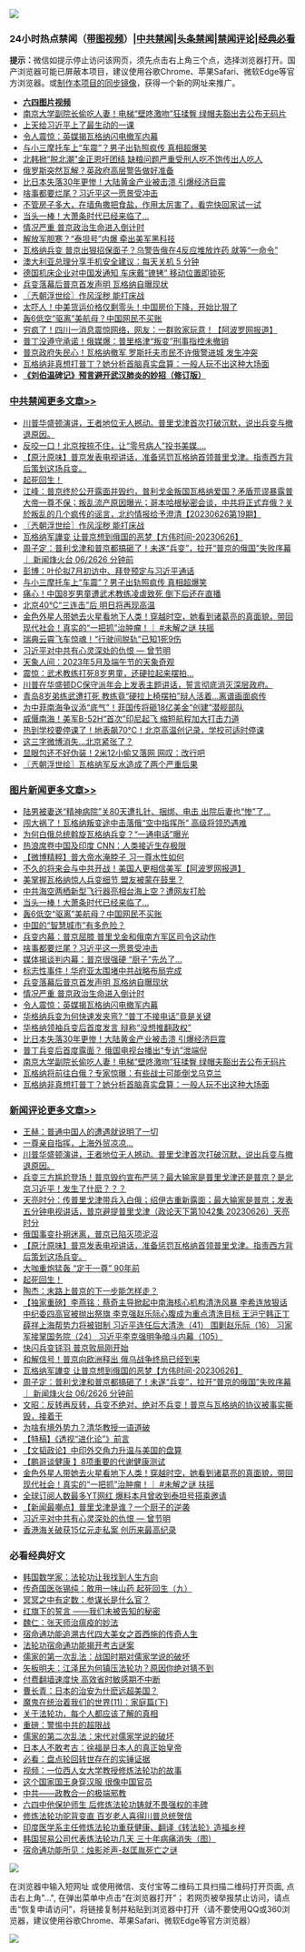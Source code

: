 ![](https://raw.githubusercontent.com/jsvpn/jsproxy/dev/64photo/fqnews-qr.jpg)

<div id="tt">
<h3>24小时热点禁闻（<a href="https://aaa.v2dns.tk/?QAjUl=BgRp5UNKRn&T5Vk=fPVH&Q59Ab=WxGE" target="_blank">带图视频</a>）|<a href="#%E4%B8%AD%E5%85%B1%E7%A6%81%E9%97%BB%E6%9B%B4%E5%A4%9A%E6%96%87%E7%AB%A0">中共禁闻</a>|<a href="#%E5%9B%BE%E7%89%87%E6%96%B0%E9%97%BB%E6%9B%B4%E5%A4%9A%E6%96%87%E7%AB%A0">头条禁闻</a>|<a href="#%E6%96%B0%E9%97%BB%E8%AF%84%E8%AE%BA%E6%9B%B4%E5%A4%9A%E6%96%87%E7%AB%A0">禁闻评论|<a href="#%E5%BF%85%E7%9C%8B%E7%BB%8F%E5%85%B8%E5%A5%BD%E6%96%87">经典必看</a></h3>
<div><b>提示：</b>微信如提示停止访问该网页，须先点击右上角三个点，选择浏览器打开。国产浏览器可能已屏蔽本项目，建议使用谷歌Chrome、苹果Safari、微软Edge等官方浏览器。或<a href="%E5%88%B6%E4%BD%9Cgit%E7%A6%81%E9%97%BB%E9%95%9C%E5%83%8F.md">制作本项目的同步镜像</a>，获得一个新的网址来推广。</div>
<ul>
<li><b><a href="http://d2.v2rss.gq/64.mp4" target="_blank">六四图片视频</a></b></li>
<li><a href="/topimagenews/20230626/1901012.md">南京大学副院长偷吃人妻！电梯“壁咚激吻”狂揉臀 绿帽夫豁出去公布无码片</a></li>
<li><a href="/ssgc/20230626/1900974.md">上天给习近平上了最生动的一课</a></li>
<li><a href="/topimagenews/20230627/1901109.md">令人震惊：英媒揭瓦格纳闪电撤军内幕</a></li>
<li><a href="/cbnews/20230627/1901082.md">与小三摩托车上“车震”？男子出轨照疯传 真相超爆笑</a></li>
<li><a href="/topimagenews/20230626/1900942.md">北韩掀“脱北潮”金正恩吁团结 缺粮问题严重受刑人吃不饱传出人吃人</a></li>
<li><a href="/cnnews/20230626/1900966.md">俄罗斯突然瓦解？英政府高层警告做好准备</a></li>
<li><a href="/topimagenews/20230626/1901038.md">比日本失落30年更惨！大陆黄金产业被击溃 引爆经济巨震</a></li>
<li><a href="/topimagenews/20230627/1901130.md">啥事都要烂尾？习近平这一愿景受冲击</a></li>
<li><a href="/lifebaike/20230626/1900931.md">不管房子多大，在墙角撒把食盐，作用太厉害了，看完快回家试一试</a></li>
<li><a href="/topimagenews/20230627/1901193.md">当头一棒！大萧条时代已经来临了…</a></li>
<li><a href="/topimagenews/20230627/1901119.md">情况严重 普京政治生命进入倒计时</a></li>
<li><a href="/cnnews/20230627/1901104.md">解放军胆寒？“泰坦号”内爆 牵出美军黑科技</a></li>
<li><a href="/topimagenews/20230626/1900902.md">瓦格纳兵变 普京出狠招保面子？乌警告俄在4反应堆放炸药 就等“一命令”</a></li>
<li><a href="/baitai/20230626/1900932.md">澳大利亚总理分享手机安全建议：每天关机 5 分钟</a></li>
<li><a href="/ssgc/20230626/1900951.md">德国机床企业对中国发通知 车床戴“镣铐” 移动位置即锁死</a></li>
<li><a href="/topimagenews/20230627/1901120.md">兵变落幕后普京首发声明 瓦格纳自曝现状</a></li>
<li><a href="/cbnews/20230627/1901167.md">〖兲朝浮世绘〗作风淫秽 能打床战</a></li>
<li><a href="/topimagenews/20230626/1900985.md">太吓人！​​​​​​​中美货运价格仅剩零头！中国房价下降，开始比狠了</a></li>
<li><a href="/topimagenews/20230627/1901158.md">轰6低空“驱离”美航母？中国网民不买账</a></li>
<li><a href="/cnnews/20230627/1901160.md">穷疯了！四川一消息震惊网络，网友：一群败家玩意！【阿波罗网报道】</a></li>
<li><a href="/topimagenews/20230626/1900986.md">普丁没遵守承诺！俄媒爆：普里格津“叛变”刑事指控未撤销</a></li>
<li><a href="/topimagenews/20230626/1900901.md">普京政府失民心！瓦格纳撤军 罗斯托夫市民不许俄警进城 发生冲突</a></li>
<li><a href="/topimagenews/20230626/1900998.md">瓦格纳非真想打普丁？她分析首脑真实盘算：一般人玩不出这种大场面</a></li>
<li><b><a href="/comments/20200207/1272816.md" target="_blank">《刘伯温碑记》预言避开武汉肺炎的妙招（修订版）</a></b></li>
</ul>
</div>

<div class="catlist">
<h3><a href="/cbnews/" target="_blank">中共禁闻</a><span><a href="/cbnews/" target="_blank" rel="nofollow">更多文章>></a></span></h3>
<ul>
<li><a href="/comments/20230627/1901261.md" target="_blank">川普华盛顿演讲，王者地位无人撼动。普里戈津首次打破沉默，说出兵变与撤退原因。</a></li>
<li><a href="/cbnews/20230627/1901237.md" target="_blank">反咬一口！北京按捺不住，让“零号病人”投书美媒….</a></li>
<li><a href="/comments/20230627/1901219.md" target="_blank">【原汁原味】普京发表电视讲话，准备惩罚瓦格纳首领普里戈津。指责西方背后策划这场兵变。</a></li>
<li><a href="/comments/20230627/1901203.md" target="_blank">起死回生！</a></li>
<li><a href="/cbnews/20230627/1901175.md" target="_blank">江峰：普京终於公开露面并毁约，普利戈金叛国瓦格纳爱国？矛盾荒谬暴露普大帝一尊不保；叛乱流产原因曝光；哥本哈根秘密会谈，中共将正式弃俄？关於叛乱的几个疯传的谣言，北约情报给予澄清【20230626第19期】</a></li>
<li><a href="/cbnews/20230627/1901167.md" target="_blank">〖兲朝浮世绘〗作风淫秽 能打床战</a></li>
<li><a href="/comments/20230627/1901149.md" target="_blank">瓦格纳军譁变 让普京想到俄国的恶梦【方伟时间-20230626】</a></li>
<li><a href="/comments/20230627/1901147.md" target="_blank">周子定：普利戈津和普京都搞砸了！未遂“兵变”，拉开“普京的俄国”失败序幕 ｜ 新闻烽火台 06/2626 分钟前</a></li>
<li><a href="/cbnews/20230627/1901133.md" target="_blank">彭博：叶伦拟7月初访中、拜登预定与习近平通话</a></li>
<li><a href="/cbnews/20230627/1901082.md" target="_blank">与小三摩托车上“车震”？男子出轨照疯传 真相超爆笑</a></li>
<li><a href="/cbnews/20230627/1901060.md" target="_blank">痛心！中国8岁男童遭武术教练凌虐致死 倒下后还在直播</a></li>
<li><a href="/cbnews/20230627/1901050.md" target="_blank">北京40℃“三连击”后 明日将再现高温</a></li>
<li><a href="/comments/20230626/1901009.md" target="_blank">金色外星人带她去火星看地下人类！穿越时空，她看到诸葛亮的真面貌，带回现代社会！真实的“一把抓”治肿瘤！｜ #未解之谜 扶摇</a></li>
<li><a href="/cbnews/20230626/1900999.md" target="_blank">瑞典云霄飞车惊魂！“行驶间脱轨”已知1死9伤</a></li>
<li><a href="/comments/20230626/1900958.md" target="_blank">习近平对中共有心灵深处的仇恨 — 曾节明</a></li>
<li><a href="/cbnews/20230626/1900923.md" target="_blank">天象人间：2023年5月及端午节的天象奇观</a></li>
<li><a href="/cbnews/20230626/1900962.md" target="_blank">震惊：武术教练打死8岁男童，还硬拉起来摆拍…</a></li>
<li><a href="/comments/20230626/1900957.md" target="_blank">川普在华盛顿DC保守派年会上发表主题讲话，誓言彻底消灭深层政府。</a></li>
<li><a href="/cbnews/20230626/1900946.md" target="_blank">青岛8岁弟练武遭打死 教练竟“硬拉上椅摆拍”辩人活着…离谱画面疯传</a></li>
<li><a href="/cbnews/20230626/1900907.md" target="_blank">为中菲南海争议添“底气”！菲国传将砸18亿美金“创建”潜舰部队</a></li>
<li><a href="/cbnews/20230626/1900903.md" target="_blank">威慑南海！美军B-52H“首次”印尼起飞 缩短航程加大打击力道</a></li>
<li><a href="/cbnews/20230626/1900832.md" target="_blank">热到学校要停课了！地表飙70℃！北京高温创记录，学校可适时停课</a></li>
<li><a href="/cbnews/20230626/1900805.md" target="_blank">这三字微博消失…北京紧张了？</a></li>
<li><a href="/cbnews/20230626/1900789.md" target="_blank">显眼包还不好伪装！2米12小偷又落网 网叹：改行吧</a></li>
<li><a href="/cbnews/20230626/1900775.md" target="_blank">〖兲朝浮世绘〗瓦格纳军反水造成了两个严重后果</a></li>

</ul>
</div>
<div class="catlist">
<h3><a href="/topimagenews/" target="_blank">图片新闻</a><span><a href="/topimagenews/" target="_blank" rel="nofollow">更多文章>></a></span></h3>
<ul>
<li><a href="/topimagenews/20230627/1901284.md" target="_blank">陆男被妻送“精神病院”关80天遭扎针、捆绑、电击 出院后妻也“惨”了…</a></li>
<li><a href="/topimagenews/20230627/1901278.md" target="_blank">闯大祸了！瓦格纳叛变途中击落俄“空中指挥所” 高级将领恐遇难</a></li>
<li><a href="/topimagenews/20230627/1901273.md" target="_blank">为何白俄总统斡旋瓦格纳兵变？“一通电话”曝光</a></li>
<li><a href="/topimagenews/20230627/1901254.md" target="_blank">热浪席卷中国及印度 CNN：人类接近生存极限</a></li>
<li><a href="/topimagenews/20230627/1901253.md" target="_blank">【微博精粹】普大帝水淹脖子 习一尊水性如何</a></li>
<li><a href="/topimagenews/20230627/1901247.md" target="_blank">不久的将来会与中共开战！美国人更相信美军【阿波罗网报道】</a></li>
<li><a href="/topimagenews/20230627/1901236.md" target="_blank">美掌握瓦格纳惊人兵变细节 盟友被蒙在鼓里？</a></li>
<li><a href="/topimagenews/20230627/1901235.md" target="_blank">中共海空两栖新型飞行器亮相台海上空？遭网友打脸</a></li>
<li><a href="/topimagenews/20230627/1901193.md" target="_blank">当头一棒！大萧条时代已经来临了…</a></li>
<li><a href="/topimagenews/20230627/1901158.md" target="_blank">轰6低空“驱离”美航母？中国网民不买账</a></li>
<li><a href="/topimagenews/20230627/1901157.md" target="_blank">中国的“智慧城市”有多危险？</a></li>
<li><a href="/topimagenews/20230627/1901142.md" target="_blank">兵变内幕：普京屈膝 普里戈金和俄南方军区司令这动作</a></li>
<li><a href="/topimagenews/20230627/1901130.md" target="_blank">啥事都要烂尾？习近平这一愿景受冲击</a></li>
<li><a href="/topimagenews/20230627/1901129.md" target="_blank">媒体揭谈判内幕：普京很强硬 “厨子”先怂了&#8230;</a></li>
<li><a href="/topimagenews/20230627/1901121.md" target="_blank">标志性事件！华府亚太围堵中共战略布局完成</a></li>
<li><a href="/topimagenews/20230627/1901120.md" target="_blank">兵变落幕后普京首发声明 瓦格纳自曝现状</a></li>
<li><a href="/topimagenews/20230627/1901119.md" target="_blank">情况严重 普京政治生命进入倒计时</a></li>
<li><a href="/topimagenews/20230627/1901109.md" target="_blank">令人震惊：英媒揭瓦格纳闪电撤军内幕</a></li>
<li><a href="/topimagenews/20230627/1901054.md" target="_blank">华格纳兵变为何快速发夹弯? “普丁不接电话”竟是关键</a></li>
<li><a href="/topimagenews/20230627/1901053.md" target="_blank">华格纳领袖兵变后首度发言 辩称“没想推翻政权”</a></li>
<li><a href="/topimagenews/20230626/1901038.md" target="_blank">比日本失落30年更惨！大陆黄金产业被击溃 引爆经济巨震</a></li>
<li><a href="/topimagenews/20230626/1901029.md" target="_blank">普丁兵变后首度露面？ 俄国电视台播出“专访”泄端倪</a></li>
<li><a href="/topimagenews/20230626/1901012.md" target="_blank">南京大学副院长偷吃人妻！电梯“壁咚激吻”狂揉臀 绿帽夫豁出去公布无码片</a></li>
<li><a href="/topimagenews/20230626/1901011.md" target="_blank">瓦格纳将前往白俄？专家惊曝：有些战士可能倒戈乌克兰</a></li>
<li><a href="/topimagenews/20230626/1900998.md" target="_blank">瓦格纳非真想打普丁？她分析首脑真实盘算：一般人玩不出这种大场面</a></li>

</ul>
</div>
<div class="catlist">
<h3><a href="/comments/" target="_blank">新闻评论</a><span><a href="/comments/" target="_blank" rel="nofollow">更多文章>></a></span></h3>
<ul>
<li><a href="/comments/20230627/1901291.md" target="_blank">王赫：普通中国人的遭遇就说明了一切</a></li>
<li><a href="/comments/20230627/1901265.md" target="_blank">一尊亲自指挥，上海外贸凉凉&#8230;</a></li>
<li><a href="/comments/20230627/1901261.md" target="_blank">川普华盛顿演讲，王者地位无人撼动。普里戈津首次打破沉默，说出兵变与撤退原因。</a></li>
<li><a href="/comments/20230627/1901243.md" target="_blank">兵变三方尴尬登场！普京毁约宣布严惩？最大输家是普里戈津还是普京？是北京习近平！发生了什麽？？？</a></li>
<li><a href="/comments/20230627/1901234.md" target="_blank">天亮时分：传普里戈津带兵入白俄；绍伊古重新露面；最大输家是普京；发表五分钟电视讲话，普京避提普里戈津（政论天下第1042集 20230626）天亮时分</a></li>
<li><a href="/comments/20230627/1901220.md" target="_blank">俄国事变扑朔迷离，普京已陷灭项泥沼</a></li>
<li><a href="/comments/20230627/1901219.md" target="_blank">【原汁原味】普京发表电视讲话，准备惩罚瓦格纳首领普里戈津。指责西方背后策划这场兵变。</a></li>
<li><a href="/comments/20230627/1901218.md" target="_blank">大咖重炮猛轰 “定于一尊” 90年前</a></li>
<li><a href="/comments/20230627/1901203.md" target="_blank">起死回生！</a></li>
<li><a href="/comments/20230627/1901202.md" target="_blank">陶杰：末路上普京的下一步能怎样走？</a></li>
<li><a href="/comments/20230627/1901190.md" target="_blank">【独家重磅】李燕铭：蔡奇主导掀起中南海核心机构清洗风暴 李希连放狠话 中纪委四高官被抛出祭旗 李克强赵乐际心腹成为重点清洗目标 王沪宁韩正丁薛祥上海帮势力将被钳制 习近平连任后大清洗（41） 围剿赵乐际（16） 习家军接掌国务院（24） 习近平李克强明争暗斗内幕（105）</a></li>
<li><a href="/comments/20230627/1901178.md" target="_blank">快闪兵变铩羽 普京败局刚开始</a></li>
<li><a href="/comments/20230627/1901177.md" target="_blank">和解信号！普京向欧洲释出 俄乌战争终局已经到来</a></li>
<li><a href="/comments/20230627/1901149.md" target="_blank">瓦格纳军譁变 让普京想到俄国的恶梦【方伟时间-20230626】</a></li>
<li><a href="/comments/20230627/1901147.md" target="_blank">周子定：普利戈津和普京都搞砸了！未遂“兵变”，拉开“普京的俄国”失败序幕 ｜ 新闻烽火台 06/2626 分钟前</a></li>
<li><a href="/comments/20230627/1901140.md" target="_blank">文昭：反转再反转，兵变不绝对、绝对不兵变！普京与瓦格纳的协议被事实撕毁，接着干</a></li>
<li><a href="/comments/20230627/1901118.md" target="_blank">为啥有境外势力？清华教授一语道破</a></li>
<li><a href="/comments/20230627/1901086.md" target="_blank">【特稿】《透视“进化论”》前言</a></li>
<li><a href="/comments/20230626/1901031.md" target="_blank">【文韬政论】中印外交角力升温与美国的盘算</a></li>
<li><a href="/comments/20230626/1901013.md" target="_blank">【鹏哥谈健康 】8项重要的代谢健康测试</a></li>
<li><a href="/comments/20230626/1901009.md" target="_blank">金色外星人带她去火星看地下人类！穿越时空，她看到诸葛亮的真面貌，带回现代社会！真实的“一把抓”治肿瘤！｜ #未解之谜 扶摇</a></li>
<li><a href="/comments/20230626/1900989.md" target="_blank">全球订阅人数最多YT网红 爆料本月曾收到泰坦号搭乘邀请</a></li>
<li><a href="/comments/20230626/1900988.md" target="_blank">【新闻最嘲点】普里戈津是谁？一个厨子的逆袭</a></li>
<li><a href="/comments/20230626/1900958.md" target="_blank">习近平对中共有心灵深处的仇恨 — 曾节明</a></li>
<li><a href="/comments/20230626/1900973.md" target="_blank">香港海关破获15亿元走私案 创历来最高纪录</a></li>

</ul>
</div>

<div class="catlist">
<h3>必看经典好文</h3>
<ul>
<li><a href="/comments/20220418/1721061.md" target="_blank">韩国数学家：法轮功让我找到人生方向</a></li>
<li><a href="/comments/20220214/1691990.md" target="_blank">传奇国医张锡纯：敢用一味山药 起死回生（九）</a></li>
<li><a href="/tculture/20200812/1378929.md" target="_blank">冥冥之中有定数：参谋长是什么官？</a></li>
<li><a href="/comments/20221219/1825441.md" target="_blank">红旗下的誓言 ——我们未被告知的秘密</a></li>
<li><a href="/comments/20200224/1282494.md" target="_blank">魏仁：张天师治瘟疫的妙法</a></li>
<li><a href="/comments/20220105/1674810.md" target="_blank">宿命通功能追溯古代四大美女之首西施的传奇人生</a></li>
<li><a href="/tculture/20121025/73079.md" target="_blank">法轮功宿命通功能揭开考古谜案</a></li>
<li><a href="/comments/20191110/1037275.md" target="_blank">儒家的第一次乱法：战国时期对儒家学说的破坏</a></li>
<li><a href="/comments/20220531/1739728.md" target="_blank">矢板明夫：江泽民为何镇压法轮功？原因你绝对猜不到</a></li>
<li><a href="/comments/20210630/1485911.md" target="_blank">付费翻墙速度快 高效省时敏感期不中断</a></li>
<li><a href="/taiwannews/20221015/1797413.md" target="_blank">曹长青：日本的治安为什麽远超美国？</a></li>
<li><a href="/topimagenews/20180530/950691.md" target="_blank">魔鬼在统治着我们的世界(11)：家庭篇(下)</a></li>
<li><a href="/topimagenews/20161125/619230.md" target="_blank">关于法轮功，每个人都应该了解的真相</a></li>
<li><a href="/comments/20200717/1362287.md" target="_blank">重磅：警惕中共的超限战</a></li>
<li><a href="/tculture/20181126/1037279.md" target="_blank">儒家的第二次乱法：宋代对儒家学说的破坏</a></li>
<li><a href="/sohnews/20160609/543313.md" target="_blank">日本人不敢考古：徐福是日本人的真正始皇帝</a></li>
<li><a href="/comments/20211129/1658340.md" target="_blank">必看：盘点轮回转世存在的实锤证据</a></li>
<li><a href="/comments/20220529/1739017.md" target="_blank">视频：一位西人女大学教授修炼法轮功的故事</a></li>
<li><a href="/comments/20220611/1744476.md" target="_blank">这个国家国王身穿汉服 很像中国官员</a></li>
<li><a href="/comments/20220331/1712636.md" target="_blank">中共——政教合一的极端邪教</a></li>
<li><a href="/comments/20200926/1403542.md" target="_blank">六四中他保护师生 后修炼法轮功铸就不畏强权的丰碑</a></li>
<li><a href="/comments/20210720/1502969.md" target="_blank">修炼法轮功驼背变直 百岁老人喜得川普总统贺信</a></li>
<li><a href="/comments/20220416/1720335.md" target="_blank">印度医学系主任修炼法轮功重获健康、翻译《转法轮》造福乡梓</a></li>
<li><a href="/comments/20230427/1875415.md" target="_blank">韩国贸易公司代表炼法轮功几天 三十年病痛消失（图）</a></li>
<li><a href="/tculture/20151001/455916.md" target="_blank">宿命通功能所见：烛影斧声-赵匡胤死亡之谜</a></li>

</ul>
</div>

![](https://raw.githubusercontent.com/jsvpn/jsproxy/dev/64photo/fqnews-qr.jpg)

在浏览器中输入短网址 或使用微信、支付宝等二维码工具扫描二维码打开页面, 点击右上角"...", 在弹出菜单中点击“在浏览器打开”； 若网页被举报禁止访问，请点击“恢复申请访问”，将链接复制并粘贴到浏览器中打开（请不要使用QQ或360浏览器，建议使用谷歌Chrome、苹果Safari、微软Edge等官方浏览器）

![](https://raw.githubusercontent.com/jsvpn/jsproxy/dev/64photo/wx.jpg)